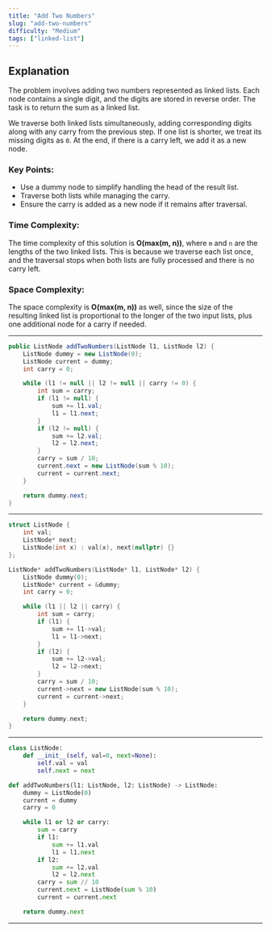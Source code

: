 ```yaml
---
title: "Add Two Numbers"
slug: "add-two-numbers"
difficulty: "Medium"
tags: ["linked-list"]
---
```


## Explanation

The problem involves adding two numbers represented as linked lists. Each node contains a single digit, and the digits are stored in reverse order. The task is to return the sum as a linked list.

We traverse both linked lists simultaneously, adding corresponding digits along with any carry from the previous step. If one list is shorter, we treat its missing digits as `0`. At the end, if there is a carry left, we add it as a new node.

### Key Points:
- Use a dummy node to simplify handling the head of the result list.
- Traverse both lists while managing the carry.
- Ensure the carry is added as a new node if it remains after traversal.

### Time Complexity:
The time complexity of this solution is **O(max(m, n))**, where `m` and `n` are the lengths of the two linked lists. This is because we traverse each list once, and the traversal stops when both lists are fully processed and there is no carry left.

### Space Complexity:
The space complexity is **O(max(m, n))** as well, since the size of the resulting linked list is proportional to the longer of the two input lists, plus one additional node for a carry if needed.

---

```java
public ListNode addTwoNumbers(ListNode l1, ListNode l2) {
    ListNode dummy = new ListNode(0);
    ListNode current = dummy;
    int carry = 0;

    while (l1 != null || l2 != null || carry != 0) {
        int sum = carry;
        if (l1 != null) {
            sum += l1.val;
            l1 = l1.next;
        }
        if (l2 != null) {
            sum += l2.val;
            l2 = l2.next;
        }
        carry = sum / 10;
        current.next = new ListNode(sum % 10);
        current = current.next;
    }

    return dummy.next;
}
```

---

```cpp
struct ListNode {
    int val;
    ListNode* next;
    ListNode(int x) : val(x), next(nullptr) {}
};

ListNode* addTwoNumbers(ListNode* l1, ListNode* l2) {
    ListNode dummy(0);
    ListNode* current = &dummy;
    int carry = 0;

    while (l1 || l2 || carry) {
        int sum = carry;
        if (l1) {
            sum += l1->val;
            l1 = l1->next;
        }
        if (l2) {
            sum += l2->val;
            l2 = l2->next;
        }
        carry = sum / 10;
        current->next = new ListNode(sum % 10);
        current = current->next;
    }

    return dummy.next;
}
```

---

```python
class ListNode:
    def __init__(self, val=0, next=None):
        self.val = val
        self.next = next

def addTwoNumbers(l1: ListNode, l2: ListNode) -> ListNode:
    dummy = ListNode(0)
    current = dummy
    carry = 0

    while l1 or l2 or carry:
        sum = carry
        if l1:
            sum += l1.val
            l1 = l1.next
        if l2:
            sum += l2.val
            l2 = l2.next
        carry = sum // 10
        current.next = ListNode(sum % 10)
        current = current.next

    return dummy.next
```

---
